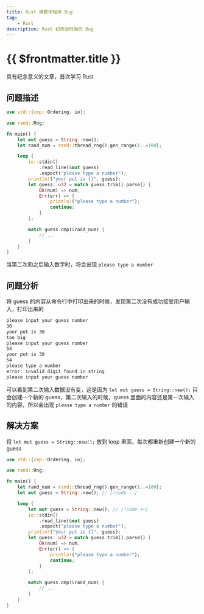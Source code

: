 ```yaml
---
title: Rust 猜数字程序 Bug
tag:
    - Rust
description: Rust 初体验时候的 Bug
---
```


# {{ $frontmatter.title }}

具有纪念意义的文章，首次学习 Rust

## 问题描述

```rust
use std::{cmp::Ordering, io};

use rand::Rng;

fn main() {
    let mut guess = String::new();
    let rand_num = rand::thread_rng().gen_range(1..=100);

    loop {
        io::stdin()
            .read_line(&mut guess)
            .expect("please type a number");
        println!("your put is {}", guess);
        let guess: u32 = match guess.trim().parse() {
            Ok(num) => num,
            Err(err) => {
                println!("please type a number");
                continue;
            }
        };

        match guess.cmp(&rand_num) {
            // ...
        }
    }
}
```

当第二次和之后输入数字时，将会出现 `please type a number`

## 问题分析

将 guess 的内容从命令行中打印出来的时候，发现第二次没有成功接受用户输入，打印出来的

```txt {6-7}
please input your guess number
30
your put is 30
too big
please input your guess number
54
your put is 30
54
please type a number
error: invalid digit found in string
please input your guess number
```

可以看到第二次输入数据没有变，这是因为 `let mut guess = String::new();` 只会创建一个新的 guess，第二次输入的时候，guess 里面的内容还是第一次输入的内容，所以会出现 `please type a number` 的错误

## 解决方案

将 `let mut guess = String::new();` 放到 loop 里面，每次都重新创建一个新的 guess

```rust
use std::{cmp::Ordering, io};

use rand::Rng;

fn main() {
    let rand_num = rand::thread_rng().gen_range(1..=100);
    let mut guess = String::new(); // [!code --]

    loop {
        let mut guess = String::new(); // [!code ++]
        io::stdin()
            .read_line(&mut guess)
            .expect("please type a number");
        println!("your put is {}", guess);
        let guess: u32 = match guess.trim().parse() {
            Ok(num) => num,
            Err(err) => {
                println!("please type a number");
                continue;
            }
        };

        match guess.cmp(&rand_num) {
            // ...
        }
    }
}
```
